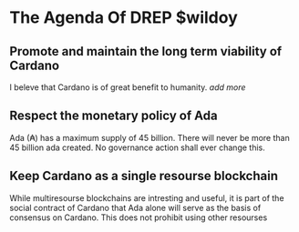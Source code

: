 # The Agenda Of DREP $wildoy

## Promote and maintain the long term viability of Cardano 
I beleve that Cardano is of great benefit to humanity. *add more*

## Respect the monetary policy of Ada
Ada (₳) has a maximum supply of 45 billion. There will never be more than 45 billion ada created. No governance action shall ever change this. 

## Keep Cardano as a single resourse blockchain
While multiresourse blockchains are intresting and useful, it is part of the social contract of Cardano that Ada alone will serve as the basis of consensus on Cardano. This does not prohibit using other resourses 